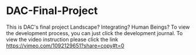 # DAC-Final-Project
This is DAC's final project Landscape? Integrating? Human Beings?
To view the development process, you can just click the development journal.
To view the video instruction please click the link https://vimeo.com/1092129651?share=copy#t=0
